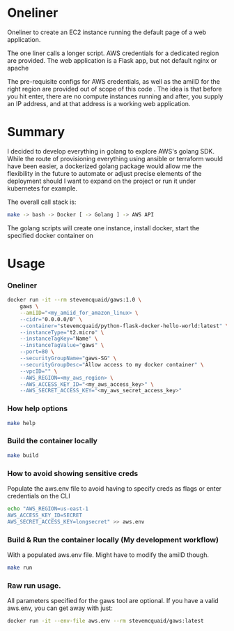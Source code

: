 # Oneliner
Oneliner to create an EC2 instance running the default page of a web application.

The one liner calls a longer script. AWS credentials for a dedicated region are provided. The web application is a Flask app, but not default nginx or apache

The pre-requisite configs for AWS credentials, as well as the amiID for the right region are provided out of scope of this code . The idea is that before you hit enter, there are no compute instances running and after, you supply an IP address, and at that address is a working web application.

# Summary
I decided to develop everything in golang to explore AWS's golang SDK. While the route of provisioning everything using ansible or terraform would have been easier, a dockerized golang package would allow me the flexibility in the future to automate or adjust precise elements of the deployment should I want to expand on the project or run it under kubernetes for example.

The overall call stack is:
```bash
make -> bash -> Docker [ -> Golang ] -> AWS API
```

The golang scripts will create one instance, install docker, start the specified docker container on 

# Usage
### Oneliner
```bash
docker run -it --rm stevemcquaid/gaws:1.0 \
    gaws \
    --amiID="<my_amiid_for_amazon_linux> \
    --cidr="0.0.0.0/0" \
    --container="stevemcquaid/python-flask-docker-hello-world:latest" \
    --instanceType="t2.micro" \
    --instanceTagKey="Name" \
    --instanceTagValue="gaws" \
    --port=80 \
    --securityGroupName="gaws-SG" \
    --securityGroupDesc="Allow access to my docker container" \
    --vpcID="" \
    --AWS_REGION=<my_aws_region> \
    --AWS_ACCESS_KEY_ID="<my_aws_access_key>" \
    --AWS_SECRET_ACCESS_KEY="<my_aws_secret_access_key>"
```

### How help options
```bash
make help
```

### Build the container locally
```bash
make build
```

### How to avoid showing sensitive creds
Populate the aws.env file to avoid having to specify creds as flags or enter credentials on the CLI

```bash
echo "AWS_REGION=us-east-1
AWS_ACCESS_KEY_ID=SECRET
AWS_SECRET_ACCESS_KEY=longsecret" >> aws.env
```

### Build & Run the container locally (My development workflow)
With a populated aws.env file. Might have to modify the amiID though.

```bash
make run
```

### Raw run usage.
All parameters specified for the gaws tool are optional. If you have a valid aws.env, you can get away with just:
```bash
docker run -it --env-file aws.env --rm stevemcquaid/gaws:latest
```
